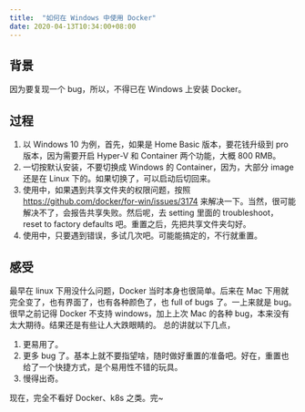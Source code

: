 ```yaml
---
title:  "如何在 Windows 中使用 Docker"
date: 2020-04-13T10:34:00+08:00
---
```


## 背景

因为要复现一个 bug，所以，不得已在 Windows 上安装 Docker。

## 过程

1. 以 Windows 10 为例，首先，如果是 Home Basic 版本，要花钱升级到 pro 版本，因为需要开启 Hyper-V 和 Container 两个功能，大概 800 RMB。
1. 一切按默认安装，不要切换成 Windows 的 Container，因为，大部分 image 还是在 Linux 下的。如果切换了，可以启动后切回来。
1. 使用中，如果遇到共享文件夹的权限问题，按照 https://github.com/docker/for-win/issues/3174 来解决一下。当然，很可能解决不了，会报告共享失败。然后呢，去 setting 里面的 troubleshoot，reset to factory defaults 吧。重置之后，先把共享文件夹勾好。
1. 使用中，只要遇到错误，多试几次吧。可能能搞定的，不行就重置。

## 感受

最早在 linux 下用没什么问题，Docker 当时本身也很简单。后来在 Mac 下用就完全变了，也有界面了，也有各种颜色了，也 full of bugs 了。一上来就是 bug。很早之前记得 Docker 不支持 windows，加上上次 Mac 的各种 bug，本来没有太大期待。结果还是有些让人大跌眼睛的。
总的讲就以下几点，

1. 更易用了。
1. 更多 bug 了。基本上就不要指望啥，随时做好重置的准备吧。好在，重置也给了一个快捷方式，是个易用性不错的玩具。
1. 慢得出奇。

现在，完全不看好 Docker、k8s 之类。完~
